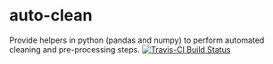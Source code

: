 
# auto-clean
Provide helpers in python (pandas and numpy) to perform automated cleaning and pre-processing steps.
[![Travis-CI Build Status](https://travis-ci.org/ericfourrier/auto-clean.svg?branch=develop)](https://travis-ci.org/ericfourrier/auto-clean)
